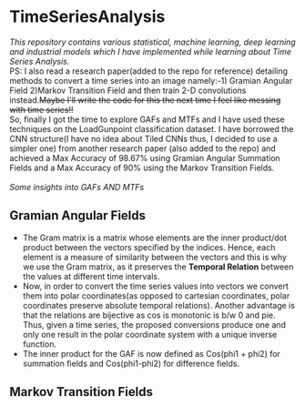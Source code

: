 # TimeSeriesAnalysis
*This repository contains various statistical, machine learning, deep learning and industrial models which I have implemented while learning about Time Series Analysis.*  
PS: I also read a research paper(added to the repo for reference) detailing methods to convert a time series into an image namely:-1) Gramian Angular Field 2)Markov Transition Field and then train 2-D convolutions instead.~~Maybe I'll write the code for this the next time I feel like messing with time series!!~~ <br/>
So, finally I got the time to explore GAFs and MTFs and I have used these techniques on the LoadGunpoint classification dataset. I have borrowed the CNN structure(I have no idea about Tiled CNNs thus, I decided to use a simpler one) from another research paper (also added to the repo) and achieved a Max Accuracy of 98.67% using Gramian Angular Summation Fields and a Max Accuracy of 90% using the Markov Transition Fields.<br/><br/>
*Some insights into GAFs AND MTFs*<br/>
## Gramian Angular Fields
* The Gram matrix is a matrix whose elements are the inner product/dot product between the vectors specified by the indices. Hence, each element is a measure of similarity between the vectors and this is why we use the Gram matrix, as it preserves the **Temporal Relation** between the values at different time intervals.<br/> 
* Now, in order to convert the time series values into vectors we convert them into polar coordinates(as opposed to cartesian coordinates, polar coordinates preserve absolute temporal relations). Another advantage is that the relations are bijective as cos is monotonic is b/w 0 and pie. Thus, given a time series, the proposed conversions produce one and only one result in the polar coordinate system with a unique inverse function.<br/>
* The inner product for the GAF is now defined as Cos(phi1 + phi2) for summation fields and Cos(phi1-phi2) for difference fields.<br/>
## Markov Transition Fields
